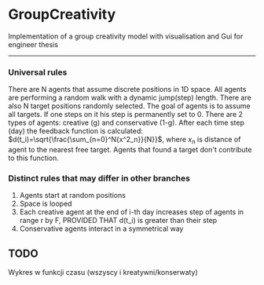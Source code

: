 # GroupCreativity
Implementation of a group creativity model with visualisation and Gui for engineer thesis

---

### Universal rules
There are N agents that assume discrete positions in 1D space. All agents are performing a random walk with a dynamic jump(step) length.
There are also N target positions randomly selected. The goal of agents is to assume all targets. If one steps on it his step is permanently set to 0. There are 2 types of agents: creative (g) and conservative (1-g). After each time step (day) the feedback function is calculated: $d(t_i)=\sqrt{\frac{\sum_{n=0}^N{x^2_n}}{N}}$, where $x_n$ is distance of agent to the nearest free target. Agents that found a target don't contribute to this function.

### Distinct rules that may differ in other branches
1. Agents start at random positions
2. Space is looped
3. Each creative agent at the end of i-th day increases step of agents in range r by F, PROVIDED THAT d(t_i) is greater than their step
4. Conservative agents interact in a symmetrical way


## TODO
Wykres w funkcji czasu (wszyscy i kreatywni/konserwaty)
